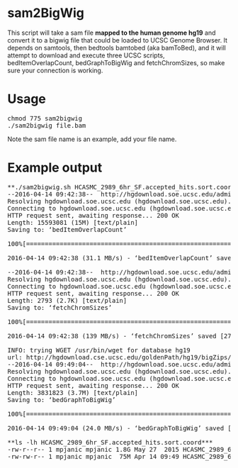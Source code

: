 # sam2BigWig

This script will take a sam file **mapped to the human genome hg19** and convert it to a bigwig file that could be loaded to UCSC Genome Browser. It depends on samtools, then bedtools bamtobed (aka bamToBed), and it will attempt to download and execute three UCSC scripts, bedItemOverlapCount, bedGraphToBigWig and fetchChromSizes, so make sure your connection is working.

# Usage

<pre>
chmod 775 sam2bigwig
./sam2bigwig file.bam
</pre>

Note the sam file name is an example, add your file name.

# Example output

<pre>
**./sam2bigwig.sh HCASMC_2989_6hr_SF.accepted_hits.sort.coord.bam**
--2016-04-14 09:42:38--  http://hgdownload.soe.ucsc.edu/admin/exe/linux.x86_64/bedItemOverlapCount
Resolving hgdownload.soe.ucsc.edu (hgdownload.soe.ucsc.edu)... 128.114.119.163
Connecting to hgdownload.soe.ucsc.edu (hgdownload.soe.ucsc.edu)|128.114.119.163|:80... connected.
HTTP request sent, awaiting response... 200 OK
Length: 15593081 (15M) [text/plain]
Saving to: ‘bedItemOverlapCount’

100%[=======================================================================================================================================================>] 15,593,081  31.1MB/s   in 0.5s

2016-04-14 09:42:38 (31.1 MB/s) - ‘bedItemOverlapCount’ saved [15593081/15593081]

--2016-04-14 09:42:38--  http://hgdownload.soe.ucsc.edu/admin/exe/linux.x86_64/fetchChromSizes
Resolving hgdownload.soe.ucsc.edu (hgdownload.soe.ucsc.edu)... 128.114.119.163
Connecting to hgdownload.soe.ucsc.edu (hgdownload.soe.ucsc.edu)|128.114.119.163|:80... connected.
HTTP request sent, awaiting response... 200 OK
Length: 2793 (2.7K) [text/plain]
Saving to: ‘fetchChromSizes’

100%[=======================================================================================================================================================>] 2,793       --.-K/s   in 0s

2016-04-14 09:42:38 (139 MB/s) - ‘fetchChromSizes’ saved [2793/2793]

INFO: trying WGET /usr/bin/wget for database hg19
url: http://hgdownload.cse.ucsc.edu/goldenPath/hg19/bigZips/hg19.chrom.sizes
--2016-04-14 09:49:04--  http://hgdownload.soe.ucsc.edu/admin/exe/linux.x86_64/bedGraphToBigWig
Resolving hgdownload.soe.ucsc.edu (hgdownload.soe.ucsc.edu)... 128.114.119.163
Connecting to hgdownload.soe.ucsc.edu (hgdownload.soe.ucsc.edu)|128.114.119.163|:80... connected.
HTTP request sent, awaiting response... 200 OK
Length: 3831823 (3.7M) [text/plain]
Saving to: ‘bedGraphToBigWig’

100%[=======================================================================================================================================================>] 3,831,823   24.0MB/s   in 0.2s

2016-04-14 09:49:04 (24.0 MB/s) - ‘bedGraphToBigWig’ saved [3831823/3831823]

**ls -lh HCASMC_2989_6hr_SF.accepted_hits.sort.coord***
-rw-r--r-- 1 mpjanic mpjanic 1.8G May 27  2015 HCASMC_2989_6hr_SF.accepted_hits.sort.coord.bam
-rw-rw-r-- 1 mpjanic mpjanic  75M Apr 14 09:49 HCASMC_2989_6hr_SF.accepted_hits.sort.coord.bam.bw

</pre>
